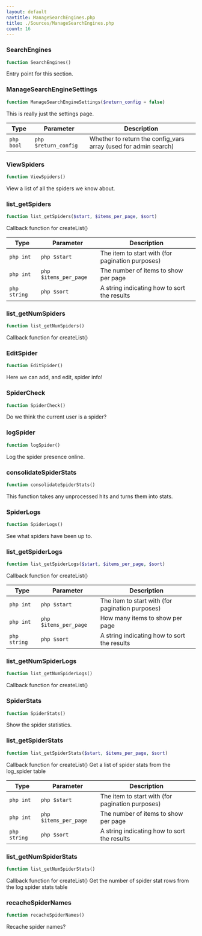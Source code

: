 ```yaml
---
layout: default
navtitle: ManageSearchEngines.php
title: ./Sources/ManageSearchEngines.php
count: 16
---
```


### SearchEngines

```php
function SearchEngines()
```
Entry point for this section.



### ManageSearchEngineSettings

```php
function ManageSearchEngineSettings($return_config = false)
```
This is really just the settings page.



Type|Parameter|Description
---|---|---
```php bool```|```php $return_config```|Whether to return the config_vars array (used for admin search)

### ViewSpiders

```php
function ViewSpiders()
```
View a list of all the spiders we know about.



### list_getSpiders

```php
function list_getSpiders($start, $items_per_page, $sort)
```
Callback function for createList()



Type|Parameter|Description
---|---|---
```php int```|```php $start```|The item to start with (for pagination purposes)
```php int```|```php $items_per_page```|The number of items to show per page
```php string```|```php $sort```|A string indicating how to sort the results

### list_getNumSpiders

```php
function list_getNumSpiders()
```
Callback function for createList()



### EditSpider

```php
function EditSpider()
```
Here we can add, and edit, spider info!



### SpiderCheck

```php
function SpiderCheck()
```
Do we think the current user is a spider?



### logSpider

```php
function logSpider()
```
Log the spider presence online.



### consolidateSpiderStats

```php
function consolidateSpiderStats()
```
This function takes any unprocessed hits and turns them into stats.



### SpiderLogs

```php
function SpiderLogs()
```
See what spiders have been up to.



### list_getSpiderLogs

```php
function list_getSpiderLogs($start, $items_per_page, $sort)
```
Callback function for createList()



Type|Parameter|Description
---|---|---
```php int```|```php $start```|The item to start with (for pagination purposes)
```php int```|```php $items_per_page```|How many items to show per page
```php string```|```php $sort```|A string indicating how to sort the results

### list_getNumSpiderLogs

```php
function list_getNumSpiderLogs()
```
Callback function for createList()



### SpiderStats

```php
function SpiderStats()
```
Show the spider statistics.



### list_getSpiderStats

```php
function list_getSpiderStats($start, $items_per_page, $sort)
```
Callback function for createList()
Get a list of spider stats from the log_spider table



Type|Parameter|Description
---|---|---
```php int```|```php $start```|The item to start with (for pagination purposes)
```php int```|```php $items_per_page```|The number of items to show per page
```php string```|```php $sort```|A string indicating how to sort the results

### list_getNumSpiderStats

```php
function list_getNumSpiderStats()
```
Callback function for createList()
Get the number of spider stat rows from the log spider stats table



### recacheSpiderNames

```php
function recacheSpiderNames()
```
Recache spider names?



